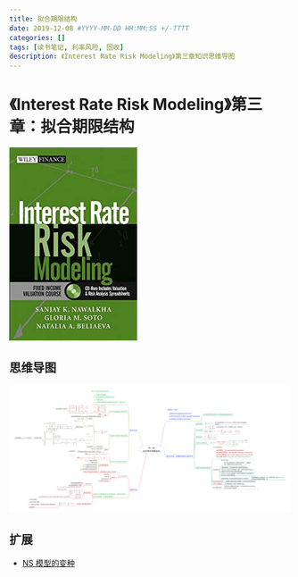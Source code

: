 ```yaml
---
title: 拟合期限结构
date: 2019-12-08 #YYYY-MM-DD HH:MM:SS +/-TTTT
categories: []
tags: [读书笔记, 利率风险, 固收]
description: 《Interest Rate Risk Modeling》第三章知识思维导图
---
```


# 《Interest Rate Risk Modeling》第三章：拟合期限结构

![](/img/irrm/cover.jpg)

## 思维导图

![](/img/irrm/ch3.png)

## 扩展

* [NS 模型的变种](https://www.cnblogs.com/xuruilong100/p/11892545.html)